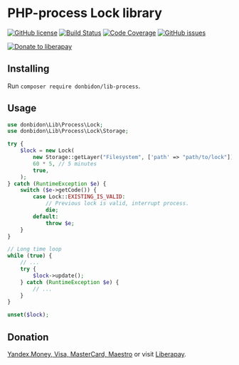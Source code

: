 # PHP-process Lock library
[![GitHub license](https://img.shields.io/github/license/donbidon/lib-process.svg)](https://github.com/donbidon/lib-process/blob/master/LICENSE)
[![Build Status](https://travis-ci.com/donbidon/lib-process.svg?branch=master)](https://travis-ci.com/donbidon/lib-process)
[![Code Coverage](https://codecov.io/gh/donbidon/lib-process/branch/master/graph/badge.svg)](https://codecov.io/gh/donbidon/lib-process)
[![GitHub issues](https://img.shields.io/github/issues-raw/donbidon/lib-process.svg)](https://github.com/donbidon/lib-process/issues)

[![Donate to liberapay](http://img.shields.io/liberapay/receives/don.bidon.svg?logo=liberapay)](https://liberapay.com/don.bidon/donate)

## Installing
Run `composer require donbidon/lib-process`.

## Usage

```php
use donbidon\Lib\Process\Lock;
use donbidon\Lib\Process\Lock\Storage;

try {
    $lock = new Lock(
        new Storage::getLayer("Filesystem", ['path' => "path/to/lock"]),
        60 * 5, // 5 minutes
        true,
    );
} catch (RuntimeException $e) {
    switch ($e->getCode()) {
        case Lock::EXISTING_IS_VALID:
            // Previous lock is valid, interrupt process.
            die;
        default:
            throw $e;
    }
}

// Long time loop
while (true) {
    // ...
    try {
        $lock->update();
    } catch (RuntimeException $e) {
        // ...
    }
}

unset($lock);
```

## Donation
[Yandex.Money, Visa, MasterCard, Maestro](https://money.yandex.ru/to/41001351141494) or visit [Liberapay](https://liberapay.com/don.bidon/donate).
